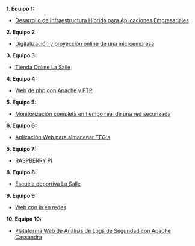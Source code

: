 **1. Equipo 1:**
* [Desarrollo de Infraestructura Híbrida para Aplicaciones Empresariales](../Equipo_1.md)

**2. Equipo 2:**
* [Digitalización y proyección online de una microempresa](https://github.com/poliestireno/PRO_INTERMODULAR_ASIR_2024/blob/main/Equipo2.md)

**3. Equipo 3:**
* [Tienda Online La Salle](https://docs.google.com/document/d/1kazxA3bU3KxPBnystKUM6NDcTKoxQvYURVmvBLL10rc/edit?usp=sharing)

**4. Equipo 4:**
* [Web de php con Apache y FTP](https://github.com/poliestireno/PRO_INTERMODULAR_ASIR_2024/blob/main/Equipo4.md)

**5. Equipo 5:**
* [Monitorización completa en tiempo real de una red securizada](https://github.com/poliestireno/PRO_INTERMODULAR_ASIR_2024/blob/main/Proyecto_intermodular_Adrian_Joshua_Alexander.md)

**6. Equipo 6:**
* [Aplicación Web para almacenar TFG's](https://drive.google.com/file/d/1pCaoUPOR76YQIGApXNooIVIzQwcJipo7/view?usp=drive_link)

**5. Equipo 7:**
* [RASPBERRY PI](../Equipo_7.md)

**8. Equipo 8:**
* [Escuela deportiva La Salle](https://github.com/poliestireno/PRO_INTERMODULAR_ASIR_2024/blob/main/Equipo8.md)
  
**9. Equipo 9:**
* [Web con ia en redes](https://github.com/poliestireno/PRO_INTERMODULAR_ASIR_2024/blob/main/Equipo_9.md).

**10. Equipo 10:**
* [Plataforma Web de Análisis de Logs de Seguridad con Apache Cassandra](https://github.com/poliestireno/PRO_INTERMODULAR_ASIR_2024/blob/main/Equipo10.md)
